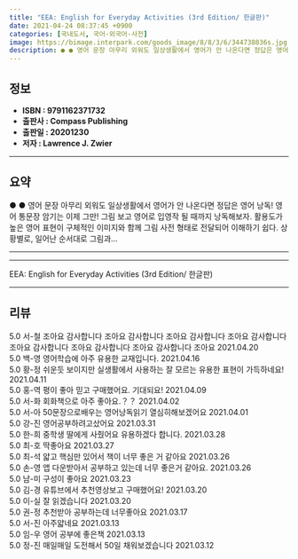 ```yaml
---
title: "EEA: English for Everyday Activities (3rd Edition/ 한글판)"
date: 2021-04-24 08:37:45 +0900
categories: [국내도서, 국어-외국어-사전]
image: https://bimage.interpark.com/goods_image/8/8/3/6/344738836s.jpg
description: ● ● 영어 문장 아무리 외워도 일상생활에서 영어가 안 나온다면 정답은 영어 낭독! 영어 통문장 암기는 이제 그만! 그림 보고 영어로 입영작 될 때까지 낭독해보자. 활용도가 높은 영어 표현이 구체적인 이미지와 함께 그림 사전 형태로 전달되어 이해하기 쉽다. 상황별로, 일어난 순서대로
---
```


## **정보**

- **ISBN : 9791162371732**
- **출판사 : Compass Publishing**
- **출판일 : 20201230**
- **저자 : Lawrence J. Zwier**

------



## **요약**

●  ●  영어 문장 아무리 외워도 일상생활에서 영어가 안 나온다면 정답은 영어 낭독!
영어 통문장 암기는 이제 그만!
그림 보고 영어로 입영작 될 때까지 낭독해보자.
활용도가 높은 영어 표현이 구체적인 이미지와 함께 그림 사전 형태로 전달되어 이해하기 쉽다. 상황별로, 일어난 순서대로 그림과... 

------



------


EEA: English for Everyday Activities (3rd Edition/ 한글판) 

------


## **리뷰** 

5.0 서-철 조아요 감사합니다 조아요 감사합니다 조아요 감사합니다 조아요 감사합니다 조아요 감사합니다 조아요 감사합니다 조아요 감사합니다 조아요  2021.04.20 <br/>5.0 백-영 영어학습에 아주 유용한 교재입니다. 2021.04.16 <br/>5.0 황-정 쉬운듯 보이지만 실생활에서 사용하는 잘 모르는 유용한 표현이 가득하네요! 2021.04.11 <br/>5.0 홍-역 평이 좋아 믿고 구매했어요. 기대되요! 2021.04.09 <br/>5.0 서-화 회화책으로 아주 좋아요.？？ 2021.04.02 <br/>5.0 서-아 50문장으로배우는 영어낭독읽기 열심히해보겠어요 2021.04.01 <br/>5.0 강-진 영어공부하려고샀어요 2021.03.31 <br/>5.0 한-희 중학생 딸에게 사줬어요 유용하겠다 합니다. 2021.03.28 <br/>5.0 최-호 딱좋아요 2021.03.27 <br/>5.0 최-석 얇고 핵심만 있어서 책이 너무 좋은 거 같아요 2021.03.26 <br/>5.0 손-영 앱 다운받아서 공부하고 있는데 너무 좋은거 같아요.  2021.03.26 <br/>5.0 남-미 구성이 좋아요  2021.03.23 <br/>5.0 김-경 유튜브에서 추천영상보고 구매했어요!  2021.03.20 <br/>5.0 이-실 잘 읽겠습니다  2021.03.20 <br/>5.0 권-정 추천받아 공부하는데 너무좋아요 2021.03.17 <br/>5.0 서-진 아주얇네요 2021.03.13 <br/>5.0 임-우 영어 공부에 좋은책 2021.03.13 <br/>5.0 정-진 매일매일 도전해서 50일 채워보겠습니다 2021.03.12 <br/>